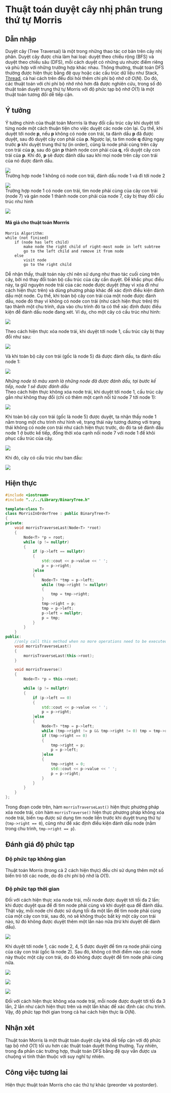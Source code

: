 
# Thuật toán duyệt cây nhị phân trung thứ tự Morris
## Dẫn nhập
Duyệt cây (Tree Traversal) là một trong những thao tác cơ bản trên cây nhị phân. Duyệt cây được chia làm hai loại: duyệt theo chiều rộng (BFS) và duyệt theo chiều sâu (DFS), mỗi cách duyệt có những ưu nhược điểm riêng và phù hợp với những trường hợp khác nhau. Thông thường, thuật toán DFS thường được hiện thực bằng đệ quy hoặc các cấu trúc dữ liệu như Stack, [Thread](https://www.geeksforgeeks.org/threaded-binary-tree/), cả hai cách trên đều đòi hỏi thêm chi phí bộ nhớ cỡ $O(N)$. Do đó, các thuật toán với chi phí bộ nhớ nhỏ hơn đã được nghiên cứu, trong số đó thuật toán duyệt trung thứ tự Morris với độ phức tạp bộ nhớ $O(1)$ là một thuật toán tương đối dễ tiếp cận.
## Ý tưởng
Ý tưởng chính của thuật toán Morrris là thay đổi cấu trúc cây khi duyệt tới từng node một cách thuận tiện cho việc duyệt các node còn lại. Cụ thể, khi duyệt tới node **p**, nếu **p** không có node con trái, ta đánh dấu **p** đã được duyệt, sau đó duyệt cây con phải của **p**. Ngược lại, ta tìm node **q** đứng ngay trước **p** khi duyệt trung thứ tự (in order), cũng là node phải cùng trên cây con trái của **p**, sau đó gán **p** thành node con phải của **q**, rồi duyệt cây con trái của **p**. Khi đó, **p** sẽ được đánh dấu sau khi mọi node trên cây con trái của nó được đánh dấu.

![](https://live.staticflickr.com/65535/52702400514_21b74bfd93_m.jpg)  
Trường hợp node 1 không có node con trái, đánh dấu node 1 và đi tới node 2

![](https://live.staticflickr.com/65535/52702633828_42cab0c649_w.jpg)  
Trường hợp node 1 có node con trái, tìm node phải cùng của cây con trái (node 7) và gán node 1 thành node con phải của node 7, cây bị thay đổi cấu trúc như hình

![](https://live.staticflickr.com/65535/52701625257_98e026aca3.jpg)

#### Mã giả cho thuật toán Morrris
```pseudocode
Morris Algorithm:
while (not finised)
	if (node has left child)
		make node the right child of right-most node in left subtree
		go to the left child and remove it from node
	else 
		visit node
		go to the right child
```
Dễ nhận thấy, thuật toán này chỉ nên sử dụng như thao tác cuối cùng trên cây, bởi nó thay đổi toàn bộ cấu trúc của cây cần duyệt. Để khắc phục điều này, ta giữ nguyên node trái của các node được duyệt (thay vì xóa đi như cách hiện thực trên) và dùng phương pháp khác để xác định điều kiện đánh dấu một node. Cụ thể, khi toàn bộ cây con trái của một node được đánh dấu, node đó thay vì không có node con trái (như cách hiện thực trên) thì tạo thành một chu trình, dựa vào chu trình đó ta có thể xác định được điều kiện để đánh dấu node đang xét. Ví dụ, cho một cây có cấu trúc như hình:  

![](https://live.staticflickr.com/65535/52702783570_71a2af3292_w.jpg)

Theo cách hiện thực xóa node trái, khi duyệt tới node 1, cấu trúc cây bị thay đổi như sau:

![](https://live.staticflickr.com/65535/52702620934_37b44076cf_n.jpg)

Và khi toàn bộ cây con trái (gốc là node 5) đã được đánh dấu, ta đánh dấu node 1:

![](https://live.staticflickr.com/65535/52702620909_40f51f743b_n.jpg)

_Những node tô màu xanh là những node đã được đánh dấu, tại bước kế tiếp, node 1 sẽ được đánh dấu_  
Theo cách hiện thực không xóa node trái, khi duyệt tới node 1, cấu trúc cây gần như không thay đổi (chỉ có thêm một cạnh nối từ node 7 tới node 1):

![](https://live.staticflickr.com/65535/52702854773_84fa57a083_n.jpg)

Khi toàn bộ cây con trái (gốc là node 5) được duyệt, ta nhận thấy node 1 nằm trong một chu trình như hình vẽ, trạng thái này tương đương với trạng thái không có node con trái như cách hiện thực trước, do đó ta sẽ đánh dấu node 1 ở bước kế tiếp, đồng thời xóa cạnh nối node 7 với node 1 để khôi phục cấu trúc của cây.

![](https://live.staticflickr.com/65535/52702394966_4b339f6f4e_n.jpg)

Khi đó, cây có cấu trúc như ban đầu:

![](https://live.staticflickr.com/65535/52702403051_bb86e63bce_n.jpg)

## Hiện thực
```C++
#include <iostream>
#include "../../Library/BinaryTree.h"

template<class T>
class MorrisInOrderTree : public BinaryTree<T>
{
private:
    void morrisTraverseLast(Node<T> *root)
    {
        Node<T> *p = root;
        while (p != nullptr)
        {
            if (p->left == nullptr)
            {
                std::cout << p->value << ' ';
                p = p->right;
            }else
            {
                Node<T> *tmp = p->left;
                while (tmp->right != nullptr)
                {
                    tmp = tmp->right;
                }
                tmp->right = p;
                tmp = p->left;
                p->left = nullptr;
                p = tmp;
            }
        }
    }
public:
    //only call this method when no more operations need to be executed because it change the construct of the tree
    void morrisTraverseLast()
    {
        morrisTraverseLast(this->root);
    }

    void morrisTraverse()
    {
        Node<T> *p = this->root;

        while (p != nullptr)
        {
            if (p->left == 0)
            {
                std::cout << p->value << ' ';
                p = p->right;
            }else
            {
                Node<T> *tmp = p->left;
                while (tmp->right != p && tmp->right != 0) tmp = tmp->right;
                if (tmp->right == 0)
                {
                    tmp->right = p;
                    p = p->left;
                }else 
                {
                    tmp->right = 0;
                    std::cout << p->value << ' ';
                    p = p->right;
                }
            }
        }
    }
};
```
Trong đoạn code trên, hàm ```morrisTraverseLast()``` hiện thực phương pháp xóa node trái, còn hàm ```morrisTraverse()``` hiện thực phương pháp không xóa node trái, biến ```tmp``` được sử dụng tìm node liền trước khi duyệt trung thứ tự (```tmp->right == 0```), cũng như để xác định điều kiện đánh dấu node (nằm trong chu trình, ```tmp->right == p```).

## Đánh giá độ phức tạp
### Độ phức tạp không gian
Thuật toán Morris (trong cả 2 cách hiện thực) đều chỉ sử dụng thêm một số biến trỏ tới các node, do đó chi phí bộ nhớ là $O(1)$.

### Độ phức tạp thời gian
Đối với cách hiện thực xóa node trái, mỗi node được duyệt tới tối đa 2 lần: khi được duyệt qua để đi tìm node phải cùng và khi duyệt qua để đánh dấu. Thật vậy, mỗi node chỉ được sử dụng tối đa một lần để tìm node phải cùng của một cây con trái, sau đó, nó sẽ không thuộc bất kỳ một cây con trái nào, từ đó không được duyệt thêm một lần nào nữa (trừ khi duyệt để đánh dấu).

![](https://live.staticflickr.com/65535/52702777169_6262f21de8_n.jpg)

Khi duyệt tới node 1, các node 2, 4, 5 được duyệt để tìm ra node phải cùng của cây con trái (gốc là node 2). Sau đó, không có thời điểm nào các node này thuộc một cây con trái, do đó không được duyệt để tìm node phải cùng nữa.

![](https://live.staticflickr.com/65535/52703010108_b5293b2144_w.jpg)

![](https://live.staticflickr.com/65535/52702522046_4e4a50ab92_n.jpg)

![](https://live.staticflickr.com/65535/52702522076_d3d1efa63b_n.jpg)

Đối với cách hiện thực không xóa node trái, mỗi node được duyệt tới tối đa 3 lần, 2 lần như cách hiện thực trên và một lần khác để xác định các chu trình.  
Vậy, độ phức tạp thời gian trong cả hai cách hiện thực là $O(N)$.

## Nhận xét
Thuật toán Morris là một thuật toán duyệt cây khá dễ tiếp cận với độ phức tạp bộ nhớ $O(1)$ tối ưu hơn các thuật toán duyệt thông thường. Tuy nhiên, trong đa phần các trường hợp, thuật toán DFS bằng đệ quy vẫn được ưa chuộng vì tính thân thuộc với suy nghĩ tự nhiên.

## Công việc tương lai
Hiện thực thuật toán Morris cho các thứ tự khác (preorder và postorder).